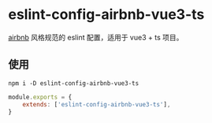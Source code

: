 # eslint-config-airbnb-vue3-ts
[airbnb](https://github.com/airbnb/javascript) 风格规范的 eslint 配置，适用于 vue3 + ts 项目。

## 使用
```
npm i -D eslint-config-airbnb-vue3-ts
```
```js
module.exports = {
    extends: ['eslint-config-airbnb-vue3-ts'],
}
```